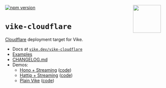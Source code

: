 [<img src="https://vike.dev/vike-readme.svg" align="right" height="90">](https://vike.dev)
[![npm version](https://img.shields.io/npm/v/vike-cloudflare)](https://www.npmjs.com/package/vike-cloudflare)

# `vike-cloudflare`

[Cloudflare](https://pages.cloudflare.com/) deployment target for Vike.

- Docs at [`vike.dev/vike-cloudflare`](https://vike.dev/vike-cloudflare)
- [Examples](https://github.com/vikejs/vike-cloudflare/tree/main/examples)
- [CHANGELOG.md](https://github.com/vikejs/vike-cloudflare/tree/main/CHANGELOG.md)
- Demos:
  - [Hono + Streaming](https://vike-clouflare-hono-demo.pages.dev/) ([code](https://github.com/vikejs/vike-cloudflare/tree/main/examples/hono-app))
  - [Hattip + Streaming](https://vike-clouflare-hattip-demo.pages.dev/) ([code](https://github.com/vikejs/vike-cloudflare/tree/main/examples/hattip-app))
  - [Plain Vike](https://vike-clouflare-vike-demo.pages.dev/) ([code](https://github.com/vikejs/vike-cloudflare/tree/main/examples/vike-app))
